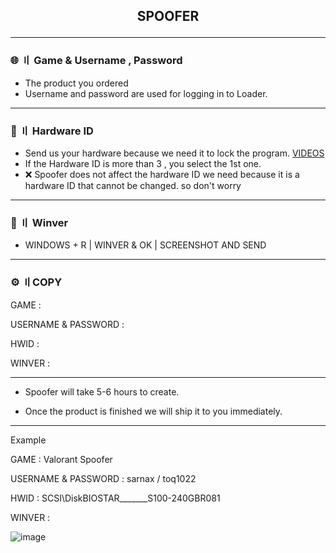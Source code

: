 <h2 align="center">

SPOOFER


---

### 🌐 〢 Game & Username , Password

- The product you ordered
- Username and password are used for logging in to Loader.
---


### 🔎 〢 Hardware ID 

- Send us your hardware because we need it to lock the program. [VIDEOS](https://youtu.be/WjtAUCDMihQ)
- If the Hardware ID is more than 3 , you select the 1st one.
- ❌ Spoofer does not affect the hardware ID we need because it is a hardware ID that cannot be changed. so don't worry 
---

### 📁 〢 Winver

- WINDOWS + R | WINVER & OK | SCREENSHOT AND SEND 

---

### ⚙ 〢COPY 

GAME : 

USERNAME & PASSWORD : 

HWID : 

WINVER : 

---

- Spoofer will take 5-6 hours to create. 
  
- Once the product is finished we will ship it to you immediately.
  
 ---
 
 Example 

GAME : Valorant Spoofer

USERNAME & PASSWORD : sarnax / toq1022  

HWID : SCSI\DiskBIOSTAR_______S100-240GBR081

WINVER :
  
  ![image](https://user-images.githubusercontent.com/94861415/182467564-d2b46cb3-930e-4428-90b5-467533a5377d.png)


  
